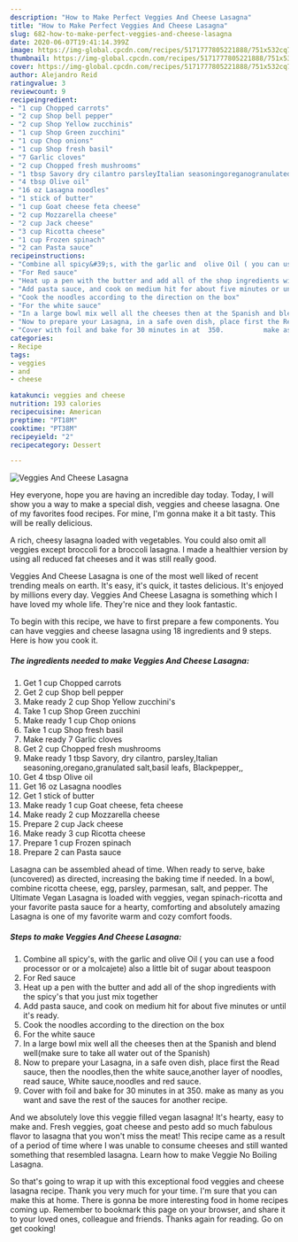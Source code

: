 ```yaml
---
description: "How to Make Perfect Veggies And Cheese Lasagna"
title: "How to Make Perfect Veggies And Cheese Lasagna"
slug: 682-how-to-make-perfect-veggies-and-cheese-lasagna
date: 2020-06-07T19:41:14.399Z
image: https://img-global.cpcdn.com/recipes/5171777805221888/751x532cq70/veggies-and-cheese-lasagna-recipe-main-photo.jpg
thumbnail: https://img-global.cpcdn.com/recipes/5171777805221888/751x532cq70/veggies-and-cheese-lasagna-recipe-main-photo.jpg
cover: https://img-global.cpcdn.com/recipes/5171777805221888/751x532cq70/veggies-and-cheese-lasagna-recipe-main-photo.jpg
author: Alejandro Reid
ratingvalue: 3
reviewcount: 9
recipeingredient:
- "1 cup Chopped carrots"
- "2 cup Shop bell pepper"
- "2 cup Shop Yellow zucchinis"
- "1 cup Shop Green zucchini"
- "1 cup Chop onions"
- "1 cup Shop fresh basil"
- "7 Garlic cloves"
- "2 cup Chopped fresh mushrooms"
- "1 tbsp Savory dry cilantro parsleyItalian seasoningoreganogranulated saltbasil leafs Blackpepper"
- "4 tbsp Olive oil"
- "16 oz Lasagna noodles"
- "1 stick of butter"
- "1 cup Goat cheese feta cheese"
- "2 cup Mozzarella cheese"
- "2 cup Jack cheese"
- "3 cup Ricotta cheese"
- "1 cup Frozen spinach"
- "2 can Pasta sauce"
recipeinstructions:
- "Combine all spicy&#39;s, with the garlic and  olive Oil ( you can use a food processor or or a molcajete) also a little bit of sugar about teaspoon"
- "For Red sauce"
- "Heat up a pen with the butter and add all of the shop ingredients with the spicy&#39;s that you just mix together"
- "Add pasta sauce, and cook on medium hit for about five minutes or until it&#39;s ready."
- "Cook the noodles according to the direction on the box"
- "For the white sauce"
- "In a large bowl mix well all the cheeses then at the Spanish and blend well(make sure to take all water out of the Spanish)"
- "Now to prepare your Lasagna, in a safe oven dish, place first the Read sauce, then the noodles,then the white sauce,another layer of noodles, read sauce, White sauce,noodles and red sauce."
- "Cover with foil and bake for 30 minutes in at  350.          make as many as you want and save the rest of the sauces for another recipe."
categories:
- Recipe
tags:
- veggies
- and
- cheese

katakunci: veggies and cheese 
nutrition: 193 calories
recipecuisine: American
preptime: "PT18M"
cooktime: "PT38M"
recipeyield: "2"
recipecategory: Dessert

---
```



![Veggies And Cheese Lasagna](https://img-global.cpcdn.com/recipes/5171777805221888/751x532cq70/veggies-and-cheese-lasagna-recipe-main-photo.jpg)

Hey everyone, hope you are having an incredible day today. Today, I will show you a way to make a special dish, veggies and cheese lasagna. One of my favorites food recipes. For mine, I'm gonna make it a bit tasty. This will be really delicious.

A rich, cheesy lasagna loaded with vegetables. You could also omit all veggies except broccoli for a broccoli lasagna. I made a healthier version by using all reduced fat cheeses and it was still really good.

Veggies And Cheese Lasagna is one of the most well liked of recent trending meals on earth. It's easy, it's quick, it tastes delicious. It's enjoyed by millions every day. Veggies And Cheese Lasagna is something which I have loved my whole life. They're nice and they look fantastic.


To begin with this recipe, we have to first prepare a few components. You can have veggies and cheese lasagna using 18 ingredients and 9 steps. Here is how you cook it.

<!--inarticleads1-->

##### The ingredients needed to make Veggies And Cheese Lasagna:

1. Get 1 cup Chopped carrots
1. Get 2 cup Shop bell pepper
1. Make ready 2 cup Shop Yellow zucchini&#39;s
1. Take 1 cup Shop Green zucchini
1. Make ready 1 cup Chop onions
1. Take 1 cup Shop fresh basil
1. Make ready 7 Garlic cloves
1. Get 2 cup Chopped fresh mushrooms
1. Make ready 1 tbsp Savory, dry cilantro, parsley,Italian seasoning,oregano,granulated salt,basil leafs, Blackpepper,,
1. Get 4 tbsp Olive oil
1. Get 16 oz Lasagna noodles
1. Get 1 stick of butter
1. Make ready 1 cup Goat cheese, feta cheese
1. Make ready 2 cup Mozzarella cheese
1. Prepare 2 cup Jack cheese
1. Make ready 3 cup Ricotta cheese
1. Prepare 1 cup Frozen spinach
1. Prepare 2 can Pasta sauce


Lasagna can be assembled ahead of time. When ready to serve, bake (uncovered) as directed, increasing the baking time if needed. In a bowl, combine ricotta cheese, egg, parsley, parmesan, salt, and pepper. The Ultimate Vegan Lasagna is loaded with veggies, vegan spinach-ricotta and your favorite pasta sauce for a hearty, comforting and absolutely amazing Lasagna is one of my favorite warm and cozy comfort foods. 

<!--inarticleads2-->

##### Steps to make Veggies And Cheese Lasagna:

1. Combine all spicy&#39;s, with the garlic and  olive Oil ( you can use a food processor or or a molcajete) also a little bit of sugar about teaspoon
1. For Red sauce
1. Heat up a pen with the butter and add all of the shop ingredients with the spicy&#39;s that you just mix together
1. Add pasta sauce, and cook on medium hit for about five minutes or until it&#39;s ready.
1. Cook the noodles according to the direction on the box
1. For the white sauce
1. In a large bowl mix well all the cheeses then at the Spanish and blend well(make sure to take all water out of the Spanish)
1. Now to prepare your Lasagna, in a safe oven dish, place first the Read sauce, then the noodles,then the white sauce,another layer of noodles, read sauce, White sauce,noodles and red sauce.
1. Cover with foil and bake for 30 minutes in at  350.          make as many as you want and save the rest of the sauces for another recipe.


And we absolutely love this veggie filled vegan lasagna! It&#39;s hearty, easy to make and. Fresh veggies, goat cheese and pesto add so much fabulous flavor to lasagna that you won&#39;t miss the meat! This recipe came as a result of a period of time where I was unable to consume cheeses and still wanted something that resembled lasagna. Learn how to make Veggie No Boiling Lasagna. 

So that's going to wrap it up with this exceptional food veggies and cheese lasagna recipe. Thank you very much for your time. I'm sure that you can make this at home. There is gonna be more interesting food in home recipes coming up. Remember to bookmark this page on your browser, and share it to your loved ones, colleague and friends. Thanks again for reading. Go on get cooking!
